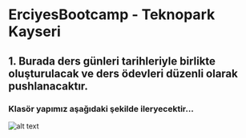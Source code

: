# ErciyesBootcamp - Teknopark Kayseri

## 1. Burada ders günleri tarihleriyle birlikte oluşturulacak ve ders ödevleri düzenli olarak pushlanacaktır.

### Klasör yapımız aşağıdaki şekilde ileryecektir...

![alt text](1.11.2023-2.Ders/DersÖdev2-Grid/images/readmeImg.png)
